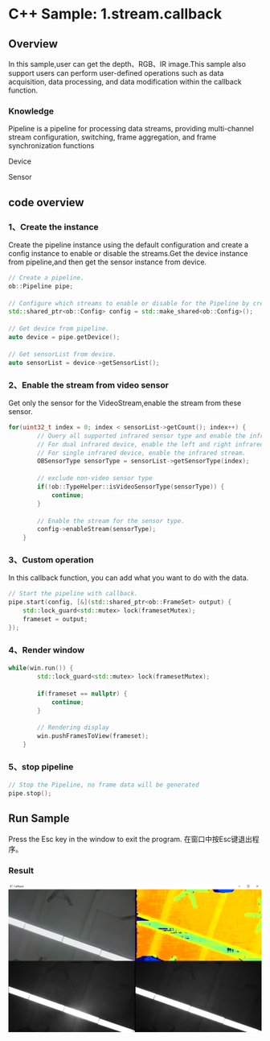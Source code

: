 # C++ Sample: 1.stream.callback

## Overview

In this sample,user can get the depth、RGB、IR image.This sample also support users can perform user-defined operations such as data acquisition, data processing, and data modification within the callback function.

### Knowledge

Pipeline is a pipeline for processing data streams, providing multi-channel stream configuration, switching, frame aggregation, and frame synchronization functions

Device

Sensor

## code overview

### 1、Create the instance

Create the pipeline instance using the default configuration and create a config instance to enable or disable the streams.Get the device instance from pipeline,and then get the sensor instance from device.

```c++
// Create a pipeline.
ob::Pipeline pipe;

// Configure which streams to enable or disable for the Pipeline by creating a Config.
std::shared_ptr<ob::Config> config = std::make_shared<ob::Config>();

// Get device from pipeline.
auto device = pipe.getDevice();

// Get sensorList from device.
auto sensorList = device->getSensorList();

```

### 2、Enable the stream from video sensor

Get only the sensor for the VideoStream,enable the stream from these sensor.

```c++
for(uint32_t index = 0; index < sensorList->getCount(); index++) {
        // Query all supported infrared sensor type and enable the infrared stream.
        // For dual infrared device, enable the left and right infrared streams.
        // For single infrared device, enable the infrared stream.
        OBSensorType sensorType = sensorList->getSensorType(index);

        // exclude non-video sensor type
        if(!ob::TypeHelper::isVideoSensorType(sensorType)) {
            continue;
        }

        // Enable the stream for the sensor type.
        config->enableStream(sensorType);
    }
```

### 3、Custom operation

In this callback function, you can add what you want to do with the data.

```c++
// Start the pipeline with callback.
pipe.start(config, [&](std::shared_ptr<ob::FrameSet> output) {
    std::lock_guard<std::mutex> lock(framesetMutex);
    frameset = output;
});
```

### 4、Render window

```c++
while(win.run()) {
        std::lock_guard<std::mutex> lock(framesetMutex);

        if(frameset == nullptr) {
            continue;
        }

        // Rendering display
        win.pushFramesToView(frameset);
    }

```

### 5、stop pipeline

```c++
// Stop the Pipeline, no frame data will be generated
pipe.stop();
```

## Run Sample

Press the Esc key in the window to exit the program.
在窗口中按Esc键退出程序。

### Result

![result](/docs/resource/callback.png)